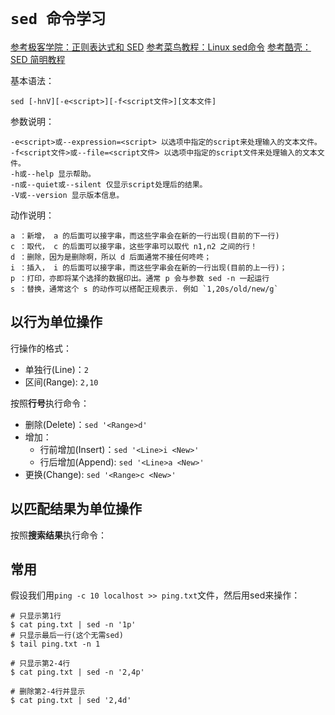# `sed 命令学习`

[参考极客学院：正则表达式和 SED](http://wiki.jikexueyuan.com/project/unix/regular-expressions.html)
[参考菜鸟教程：Linux sed命令](http://www.runoob.com/linux/linux-comm-sed.html)
[参考酷壳：SED 简明教程](https://coolshell.cn/articles/9104.html)

基本语法：
```
sed [-hnV][-e<script>][-f<script文件>][文本文件]
```

参数说明：
```
-e<script>或--expression=<script> 以选项中指定的script来处理输入的文本文件。
-f<script文件>或--file=<script文件> 以选项中指定的script文件来处理输入的文本文件。
-h或--help 显示帮助。
-n或--quiet或--silent 仅显示script处理后的结果。
-V或--version 显示版本信息。
```

动作说明：
```
a ：新增， a 的后面可以接字串，而这些字串会在新的一行出现(目前的下一行)
c ：取代， c 的后面可以接字串，这些字串可以取代 n1,n2 之间的行！
d ：删除，因为是删除啊，所以 d 后面通常不接任何咚咚；
i ：插入， i 的后面可以接字串，而这些字串会在新的一行出现(目前的上一行)；
p ：打印，亦即将某个选择的数据印出。通常 p 会与参数 sed -n 一起运行
s ：替换，通常这个 s 的动作可以搭配正规表示. 例如 `1,20s/old/new/g`
```


## 以行为单位操作

行操作的格式：
- 单独行(Line)：`2`
- 区间(Range): `2,10`

按照**行号**执行命令：
- 删除(Delete)：`sed '<Range>d'`
- 增加：
    - 行前增加(Insert)：`sed '<Line>i <New>'`
    - 行后增加(Append): `sed '<Line>a <New>'`
- 更换(Change): `sed '<Range>c <New>'`


## 以匹配结果为单位操作

按照**搜索结果**执行命令：


## 常用

假设我们用`ping -c 10 localhost >> ping.txt`文件，然后用sed来操作：

```
# 只显示第1行
$ cat ping.txt | sed -n '1p'
# 只显示最后一行(这个无需sed)
$ tail ping.txt -n 1

# 只显示第2-4行
$ cat ping.txt | sed -n '2,4p'

# 删除第2-4行并显示
$ cat ping.txt | sed '2,4d'
```
